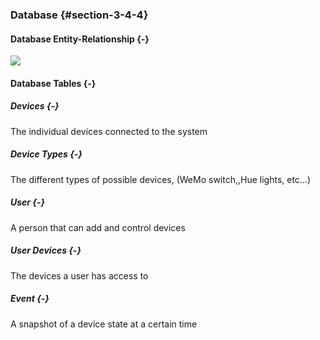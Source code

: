 ### Database {#section-3-4-4}

#### Database Entity-Relationship {-}

![](./uml/SystemER.png)

#### Database Tables {-}

##### Devices {-}

The individual devices connected to the system

##### Device Types {-}

The different types of possible devices, (WeMo switch,,Hue lights, etc...)

##### User {-}

A person that can add and control devices

##### User Devices {-}

The devices a user has access to

##### Event {-}

A snapshot of a device state at a certain time

